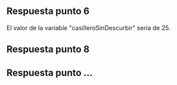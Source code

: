 ## Respuesta punto 6
El  valor de la variable "casilleroSinDescurbir" seria de 25.
## Respuesta punto 8

## Respuesta punto ...
